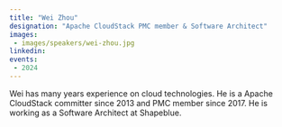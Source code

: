 ```yaml
---
title: "Wei Zhou"
designation: "Apache CloudStack PMC member & Software Architect"
images:
 - images/speakers/wei-zhou.jpg
linkedin: 
events:
 - 2024
---
```


Wei has many years experience on cloud technologies. He is a Apache CloudStack committer since 2013 and PMC member since 2017. He is working as a Software Architect at Shapeblue.
